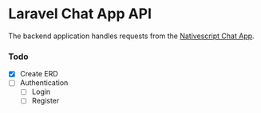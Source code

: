 # Laravel Chat App API
The backend application handles requests from the [Nativescript Chat App](https://github.com/febriarief/nativescript-chat-app).

### Todo

- [x] Create ERD
- [ ] Authentication
    - [ ] Login
    - [ ] Register
